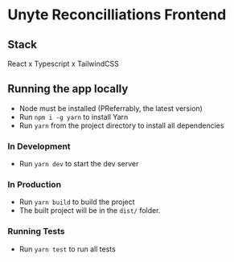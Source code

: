 # Unyte Reconcilliations Frontend

## Stack

React x Typescript x TailwindCSS

## Running the app locally

- Node must be installed (PReferrably, the latest version)
- Run `npm i -g yarn` to install Yarn
- Run `yarn` from the project directory to install all dependencies

### In Development
- Run `yarn dev` to start the dev server

### In Production
- Run `yarn build` to build the project
- The built project will be in the `dist/` folder.
  
### Running Tests
- Run `yarn test` to run all tests
